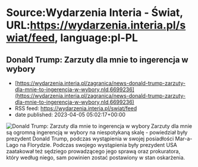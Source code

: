 # Source:Wydarzenia Interia - Świat, URL:https://wydarzenia.interia.pl/swiat/feed, language:pl-PL

## Donald Trump: Zarzuty dla mnie to ingerencja w wybory
 - [https://wydarzenia.interia.pl/zagranica/news-donald-trump-zarzuty-dla-mnie-to-ingerencja-w-wybory,nId,6699236](https://wydarzenia.interia.pl/zagranica/news-donald-trump-zarzuty-dla-mnie-to-ingerencja-w-wybory,nId,6699236)
 - RSS feed: https://wydarzenia.interia.pl/swiat/feed
 - date published: 2023-04-05 05:02:17+00:00

<p><a href="https://wydarzenia.interia.pl/zagranica/news-donald-trump-zarzuty-dla-mnie-to-ingerencja-w-wybory,nId,6699236"><img align="left" alt="Donald Trump: Zarzuty dla mnie to ingerencja w wybory" src="https://i.iplsc.com/donald-trump-zarzuty-dla-mnie-to-ingerencja-w-wybory/000GZMIR0IKD7TMO-C321.jpg" /></a>Zarzuty dla mnie są ogromną ingerencją w wybory na niespotykaną skalę - powiedział były prezydent Donald Trump, podczas wystąpienia w swojej posiadłości Mar-a-Lago na Florydzie. Podczas swojego wystąpienia były prezydent USA zaatakował też sędziego prowadzącego jego sprawą oraz prokuratora, który według niego, sam powinien zostać postawiony w stan oskarżenia.</p><br clear="all" />

